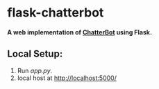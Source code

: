 # flask-chatterbot

#### A web implementation of [ChatterBot](https://github.com/gunthercox/ChatterBot) using Flask.

## Local Setup:
 1. Run *app.py*.
 2. local host at [http://localhost:5000/](http://localhost:5000/)

